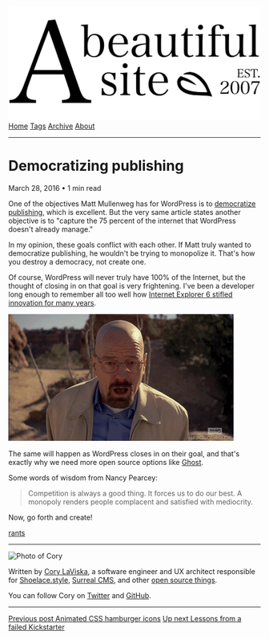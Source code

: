 <a href="../../index.html" class="header-link"><img src="../../images/logos/wordmark.svg" alt="A Beautiful Site" class="wordmark" /></a> <a href="../../index.html" class="nav-item">Home</a> <a href="../../tags/index.html" class="nav-item">Tags</a> <a href="../index.html" class="nav-item">Archive</a> <a href="../../about/index.html" class="nav-item">About</a>

---

# Democratizing publishing

March 28, 2016 • 1 min read

One of the objectives Matt Mullenweg has for WordPress is to [democratize publishing](http://www.inc.com/glenn-leibowitz/meet-the-ceo-running-a-billion-dollar-company-with-no-offices-or-email.html), which is excellent. But the very same article states another objective is to "capture the 75 percent of the internet that WordPress doesn't already manage."

In my opinion, these goals conflict with each other. If Matt truly wanted to democratize publishing, he wouldn't be trying to monopolize it. That's how you destroy a democracy, not create one.

Of course, WordPress will never truly have 100% of the Internet, but the thought of closing in on that goal is very frightening. I've been a developer long enough to remember all too well how [Internet Explorer 6 stifled innovation for many years](http://mashable.com/2009/07/16/ie6-must-die/).

![Walter White Frightened](../../images/breaking-bad-frightened.gif)

The same will happen as WordPress closes in on their goal, and that's exactly why we need more open source options like [Ghost](https://ghost.org/).

Some words of wisdom from Nancy Pearcey:

> Competition is always a good thing. It forces us to do our best. A monopoly renders people complacent and satisfied with mediocrity.

Now, go forth and create!

<a href="../../tags/rants/index.html" class="post-tag">rants</a>

---

<img src="http://0.gravatar.com/avatar/bf1b3b95fd5b096a3592247c29667b33?s=512" alt="Photo of Cory" class="avatar avatar-small" />

Written by [Cory LaViska](../../index-4.html), a software engineer and UX architect responsible for [Shoelace.style](https://shoelace.style/), [Surreal CMS](https://www.surrealcms.com/), and other [open source things](https://github.com/claviska).

You can follow Cory on [Twitter](https://twitter.com/bgooonz) and [GitHub](https://github.com/claviska).

---

<a href="../animated-css-hamburger-icons/index.html" class="post-nav-previous"><span class="small">Previous post</span> Animated CSS hamburger icons</a> <a href="../lessons-from-a-failed-kickstarter/index.html" class="post-nav-next"><span class="small">Up next</span> Lessons from a failed Kickstarter</a>
